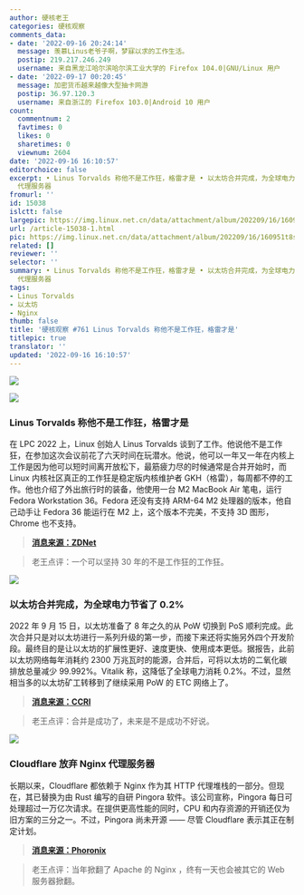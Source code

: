 ```yaml
---
author: 硬核老王
categories: 硬核观察
comments_data:
- date: '2022-09-16 20:24:14'
  message: 羡慕Linus老爷子啊，梦寐以求的工作生活。
  postip: 219.217.246.249
  username: 来自黑龙江哈尔滨哈尔滨工业大学的 Firefox 104.0|GNU/Linux 用户
- date: '2022-09-17 00:20:45'
  message: 加密货币越来越像大型抽卡网游
  postip: 36.97.120.3
  username: 来自浙江的 Firefox 103.0|Android 10 用户
count:
  commentnum: 2
  favtimes: 0
  likes: 0
  sharetimes: 0
  viewnum: 2604
date: '2022-09-16 16:10:57'
editorchoice: false
excerpt: • Linus Torvalds 称他不是工作狂，格雷才是 • 以太坊合并完成，为全球电力节省了 0.2% • Cloudflare 放弃 Nginx
  代理服务器
fromurl: ''
id: 15038
islctt: false
largepic: https://img.linux.net.cn/data/attachment/album/202209/16/160951t8sh7es9eehf3hb9.jpg
url: /article-15038-1.html
pic: https://img.linux.net.cn/data/attachment/album/202209/16/160951t8sh7es9eehf3hb9.jpg.thumb.jpg
related: []
reviewer: ''
selector: ''
summary: • Linus Torvalds 称他不是工作狂，格雷才是 • 以太坊合并完成，为全球电力节省了 0.2% • Cloudflare 放弃 Nginx
  代理服务器
tags:
- Linus Torvalds
- 以太坊
- Nginx
thumb: false
title: '硬核观察 #761 Linus Torvalds 称他不是工作狂，格雷才是'
titlepic: true
translator: ''
updated: '2022-09-16 16:10:57'
---
```


![](/data/attachment/album/202209/16/160951t8sh7es9eehf3hb9.jpg)


![](/data/attachment/album/202209/16/160959cuwb9ni9r9lszzn9.jpg)


### Linus Torvalds 称他不是工作狂，格雷才是


在 LPC 2022 上，Linux 创始人 Linus Torvalds 谈到了工作。他说他不是工作狂，在参加这次会议前花了六天时间在玩潜水。他说，他可以一年又一年在内核上工作是因为他可以短时间离开放松下，最筋疲力尽的时候通常是合并开始时，而 Linux 内核社区真正的工作狂是稳定版内核维护者 GKH（格雷），每周都不停的工作。他也介绍了外出旅行时的装备，他使用一台 M2 MacBook Air 笔电，运行 Fedora Workstation 36。Fedora 还没有支持 ARM-64 M2 处理器的版本，他自己动手让 Fedora 36 能运行在 M2 上，这个版本不完美，不支持 3D 图形，Chrome 也不支持。



> 
> **[消息来源：ZDNet](https://www.zdnet.com/article/linus-torvalds-talks-rust-on-linux-his-work-schedule-and-life-with-his-m2-macbook-air/)**
> 
> 
> 



> 
> 老王点评：一个可以坚持 30 年的不是工作狂的工作狂。
> 
> 
> 


![](/data/attachment/album/202209/16/161017jq7bpbqqb7r1t77v.jpg)


### 以太坊合并完成，为全球电力节省了 0.2%


2022 年 9 月 15 日，以太坊准备了 8 年之久的从 PoW 切换到 PoS 顺利完成。此次合并只是对以太坊进行一系列升级的第一步，而接下来还将实施另外四个开发阶段。最终目的是让以太坊的扩展性更好、速度更快、使用成本更低。据报告，此前以太坊网络每年消耗约 2300 万兆瓦时的能源，合并后，可将以太坊的二氧化碳排放总量减少 99.992%。Vitalik 称，这降低了全球电力消耗 0.2%。不过，显然相当多的以太坊矿工转移到了继续采用 PoW 的 ETC 网络上了。



> 
> **[消息来源：CCRI](https://carbon-ratings.com/eth-report-2022)**
> 
> 
> 



> 
> 老王点评：合并是成功了，未来是不是成功不好说。
> 
> 
> 


![](/data/attachment/album/202209/16/161033t108i8t08tcmfikl.jpg)


### Cloudflare 放弃 Nginx 代理服务器


长期以来，Cloudflare 都依赖于 Nginx 作为其 HTTP 代理堆栈的一部分。但现在，其已替换为由 Rust 编写的自研 Pingora 软件。该公司宣称，Pingora 每日可处理超过一万亿次请求。在提供更高性能的同时，CPU 和内存资源的开销还仅为旧方案的三分之一。不过，Pingora 尚未开源 —— 尽管 Cloudflare 表示其正在制定计划。



> 
> **[消息来源：Phoronix](https://www.phoronix.com/news/CloudFlare-Pingora-No-Nginx)**
> 
> 
> 



> 
> 老王点评：当年掀翻了 Apache 的 Nginx ，终有一天也会被其它的 Web 服务器掀翻。
> 
> 
>